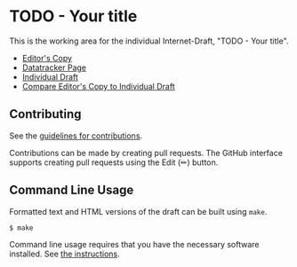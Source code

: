 <!-- regenerate: on (set to off if you edit this file) -->

# TODO - Your title

This is the working area for the individual Internet-Draft, "TODO - Your title".

* [Editor's Copy](https://drspangle.github.io/draft-dsmullen-ppd-architecture/#go.draft-dsmullen-ppd-architecture.html)
* [Datatracker Page](https://datatracker.ietf.org/doc/draft-dsmullen-ppd-architecture)
* [Individual Draft](https://datatracker.ietf.org/doc/html/draft-dsmullen-ppd-architecture)
* [Compare Editor's Copy to Individual Draft](https://drspangle.github.io/draft-dsmullen-ppd-architecture/#go.draft-dsmullen-ppd-architecture.diff)


## Contributing

See the
[guidelines for contributions](https://github.com/drspangle/draft-dsmullen-ppd-architecture/blob/main/CONTRIBUTING.md).

Contributions can be made by creating pull requests.
The GitHub interface supports creating pull requests using the Edit (✏) button.


## Command Line Usage

Formatted text and HTML versions of the draft can be built using `make`.

```sh
$ make
```

Command line usage requires that you have the necessary software installed.  See
[the instructions](https://github.com/martinthomson/i-d-template/blob/main/doc/SETUP.md).

